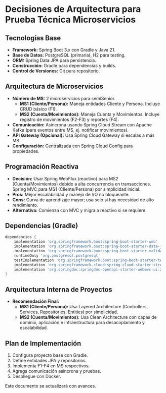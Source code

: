 # Decisiones de Arquitectura para Prueba Técnica Microservicios

## Tecnologías Base
- **Framework:** Spring Boot 3.x con Gradle y Java 21.
- **Base de Datos:** PostgreSQL (primaria), H2 para testing.
- **ORM:** Spring Data JPA para persistencia.
- **Construcción:** Gradle para dependencias y builds.
- **Control de Versiones:** Git para repositorio.

## Arquitectura de Microservicios
- **Número de MS:** 2 microservicios para semiSenior.
  - **MS1 (Cliente/Persona):** Maneja entidades Cliente y Persona. Incluye CRUD básico (F1).
  - **MS2 (Cuenta/Movimientos):** Maneja Cuenta y Movimientos. Incluye registro de movimientos (F2-F3) y reportes (F4).
- **Comunicación:** Asíncrona usando Spring Cloud Stream con Apache Kafka (para eventos entre MS, ej. notificar movimientos).
- **API Gateway (Opcional):** Usa Spring Cloud Gateway si escalas a más MS.
- **Configuración:** Centralizada con Spring Cloud Config para propiedades.

## Programación Reactiva
- **Decisión:** Usar Spring WebFlux (reactivo) para MS2 (Cuenta/Movimientos) debido a alta concurrencia en transacciones. Spring MVC para MS1 (Cliente/Persona) por simplicidad inicial.
- **Pros:** Mejor escalabilidad y manejo de I/O no bloqueante.
- **Cons:** Curva de aprendizaje mayor; usa solo si hay necesidad de alto rendimiento.
- **Alternativa:** Comienza con MVC y migra a reactivo si se requiere.

## Dependencias (Gradle)
```gradle
dependencies {
    implementation 'org.springframework.boot:spring-boot-starter-web'
    implementation 'org.springframework.boot:spring-boot-starter-data-jpa'
    implementation 'org.springframework.boot:spring-boot-starter-validation'
    runtimeOnly 'org.postgresql:postgresql'
    testImplementation 'org.springframework.boot:spring-boot-starter-test'
    implementation 'org.springframework.cloud:spring-cloud-starter-stream-kafka'
    implementation 'org.springdoc:springdoc-openapi-starter-webmvc-ui:2.2.0'
}
```

## Arquitectura Interna de Proyectos
- **Recomendación Final:**
  - **MS1 (Cliente/Persona):** Usa Layered Architecture (Controllers, Services, Repositories, Entities) por simplicidad.
  - **MS2 (Cuenta/Movimientos):** Usa Clean Architecture con capas de dominio, aplicación e infraestructura para desacoplamiento y escalabilidad.

## Plan de Implementación
1. Configura proyecto base con Gradle.
2. Define entidades JPA y repositorios.
3. Implementa F1-F4 en MS respectivos.
4. Agrega comunicación asíncrona y pruebas.
5. Despliegue con Docker.

Este documento se actualizará con avances.